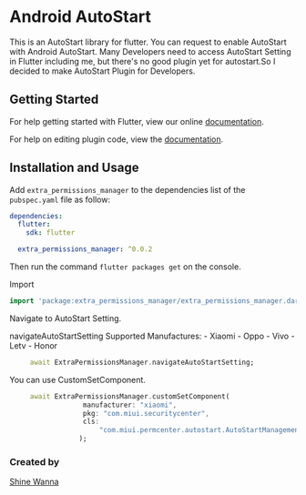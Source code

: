 # Android AutoStart

This is an AutoStart library for flutter.
You can request to enable AutoStart with Android AutoStart.
Many Developers need to access AutoStart Setting in Flutter including me, but there's no good plugin yet for autostart.So I decided to make AutoStart Plugin for Developers.


## Getting Started

For help getting started with Flutter, view our online
[documentation](https://flutter.io/).

For help on editing plugin code, view the [documentation](https://flutter.io/platform-plugins/#edit-code).

## Installation and Usage

Add `extra_permissions_manager` to the dependencies list
of the `pubspec.yaml` file as follow:

```yaml
dependencies:
  flutter:
    sdk: flutter

  extra_permissions_manager: ^0.0.2
```

Then run the command `flutter packages get` on the console.

Import

```dart
import 'package:extra_permissions_manager/extra_permissions_manager.dart';
```

Navigate to AutoStart Setting.

navigateAutoStartSetting Supported Manufactures:
    - Xiaomi
    - Oppo
    - Vivo
    - Letv
    - Honor

```dart
     await ExtraPermissionsManager.navigateAutoStartSetting;
```

You can use CustomSetComponent.

```dart
     await ExtraPermissionsManager.customSetComponent(
                  manufacturer: "xiaomi",
                  pkg: "com.miui.securitycenter",
                  cls:
                      "com.miui.permcenter.autostart.AutoStartManagementActivity",
                 );
```

### Created by
[Shine Wanna](https://github.com/shinewanna)
